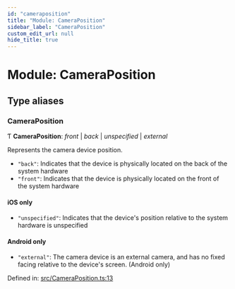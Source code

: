 ```yaml
---
id: "cameraposition"
title: "Module: CameraPosition"
sidebar_label: "CameraPosition"
custom_edit_url: null
hide_title: true
---
```


# Module: CameraPosition

## Type aliases

### CameraPosition

Ƭ **CameraPosition**: *front* \| *back* \| *unspecified* \| *external*

Represents the camera device position.

* `"back"`: Indicates that the device is physically located on the back of the system hardware
* `"front"`: Indicates that the device is physically located on the front of the system hardware

#### iOS only
* `"unspecified"`: Indicates that the device's position relative to the system hardware is unspecified

#### Android only
* `"external"`: The camera device is an external camera, and has no fixed facing relative to the device's screen. (Android only)

Defined in: [src/CameraPosition.ts:13](https://github.com/cuvent/react-native-vision-camera/blob/cebf4df/src/CameraPosition.ts#L13)
